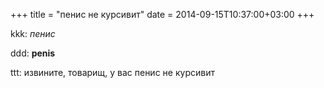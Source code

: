 +++
title = "пенис не курсивит"
date = 2014-09-15T10:37:00+03:00
+++

kkk: <em>пенис</em>

ddd: **penis**

ttt: извините, товарищ, у вас пенис не курсивит



